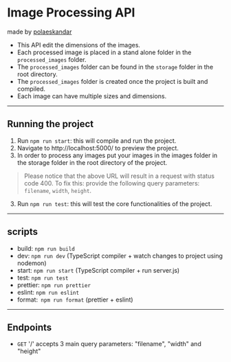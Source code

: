 # Image Processing API

made by [polaeskandar](https://github.com/polaeskandar)

- This API edit the dimensions of the images.
- Each processed image is placed in a stand alone folder in the `processed_images` folder.
- The `processed_images` folder can be found in the `storage` folder in the root directory.
- The `processed_images` folder is created once the project is built and compiled.
- Each image can have multiple sizes and dimensions.

---

## Running the project

1. Run `npm run start`: this will compile and run the project.
2. Navigate to http://localhost:5000/ to preview the project.
3. In order to process any images put your images in the images folder in the storage folder in the root directory of the project.

> Please notice that the above URL will result in a request with status code 400. To fix this: provide the following query parameters: `filename`, `width`, `height`.

3. Run `npm run test`: this will test the core functionalities of the project.

---

## scripts

- build: `npm run build`
- dev: `npm run dev` (TypeScript compiler + watch changes to project using nodemon)
- start: `npm run start` (TypeScript compiler + run server.js)
- test: `npm run test`
- prettier: `npm run prettier`
- eslint: `npm run eslint`
- format:` npm run format` (prettier + eslint)

---

## Endpoints

- `GET` '/' accepts 3 main query parameters: "filename", "width" and "height"
